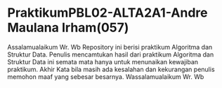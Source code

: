 # PraktikumPBL02-ALTA2A1-Andre Maulana Irham(057)
Assalamualaikum Wr. Wb
Repository ini berisi praktikum Algoritma dan Struktur Data. Penulis mencamtukan hasil dari praktikum Algoritma dan Struktur Data ini semata mata hanya untuk menunaikan kewajiban praktikum.
Akhir Kata bila masih ada kesalahan dan kekurangan penulis memohon maaf yang sebesar besarnya.
Wassalamualaikum Wr. Wb
